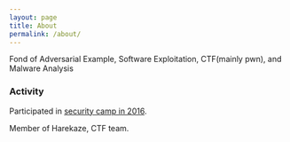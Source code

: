 ```yaml
---
layout: page
title: About
permalink: /about/
---
```


Fond of Adversarial Example, Software Exploitation, CTF(mainly pwn), and Malware Analysis
### Activity
Participated in [security camp in 2016](http://www.security-camp.org/camp/index.html).

Member of Harekaze, CTF team.
